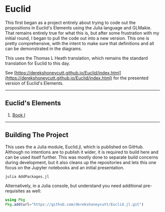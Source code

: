 # Euclid

This first began as a project entirely about trying to code out the propositions in Euclid's Elements using the Julia language and GLMakie. That remains entirely true for what this is, but after some frustration with my initial round, I began to pull the code out into a new version. This one is pretty comprehensive, with the intent to make sure that definitions and all can be demonstrated in the diagrams.

This uses the Thomas L Heath translation, which remains the standard translation for Euclid to this day.


See [https://derekshoneycutt.github.io/Euclid/index.html](https://derekshoneycutt.github.io/Euclid/index.html) for the presented version of Euclid's Elements.

---

## Euclid's Elements

1. [Book I](ElementsBook1/)

---

## Building The Project

This uses the a Julia module, Euclid.jl, which is published on GitHub. Although no intentions are to publish it wider, it is required to build here and can be used itself further. This was mostly done to separate build concerns during development, but it also cleans up the repositories and lets this one focus on the Jupyter notebooks and an initial presentation.

```bash
julia AddPackages.jl
```

Alternatively, in a Julia console, but understand you need additional pre-requisites as well:

```julia
using Pkg
Pkg.add(url="https://github.com/derekshoneycutt/Euclid.jl.git")
```
